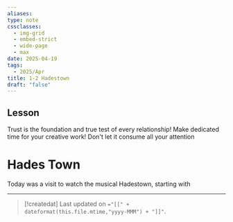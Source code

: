 ```yaml
---
aliases: 
type: note
cssclasses:
  - img-grid
  - embed-strict
  - wide-page
  - max
date: 2025-04-19
tags:
  - 2025/Apr
title: 1-2 Hadestown
draft: "false"
---
```

## Lesson
Trust is the foundation and true test of every relationship!
Make dedicated time for your creative work!  Don't let it consume all your attention


# Hades Town
Today was a visit to watch the musical Hadestown, starting with 







---
> [!createdat] Last updated on `="[[" + dateformat(this.file.mtime,"yyyy-MMM") + "]]"`.